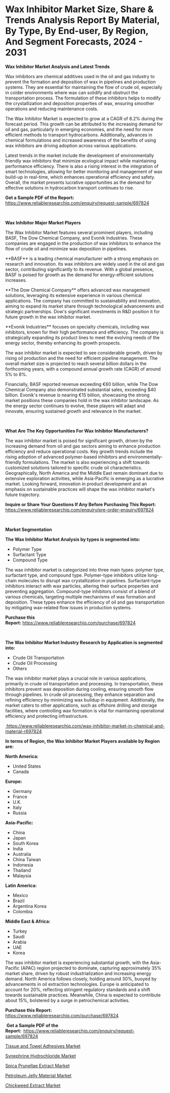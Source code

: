 <p><h1>Wax Inhibitor Market Size, Share & Trends Analysis Report By Material, By Type, By End-user, By Region, And Segment Forecasts, 2024 - 2031</h1></p><p><strong>Wax Inhibitor Market Analysis and Latest Trends</strong></p>
<p><p>Wax inhibitors are chemical additives used in the oil and gas industry to prevent the formation and deposition of wax in pipelines and production systems. They are essential for maintaining the flow of crude oil, especially in colder environments where wax can solidify and obstruct the transportation process. The formulation of these inhibitors helps to modify the crystallization and deposition properties of wax, ensuring smoother operations and reducing maintenance costs.</p><p>The Wax Inhibitor Market is expected to grow at a CAGR of 8.2% during the forecast period. This growth can be attributed to the increasing demand for oil and gas, particularly in emerging economies, and the need for more efficient methods to transport hydrocarbons. Additionally, advances in chemical formulations and increased awareness of the benefits of using wax inhibitors are driving adoption across various applications.</p><p>Latest trends in the market include the development of environmentally friendly wax inhibitors that minimize ecological impact while maintaining performance efficiency. There is also a rising interest in the integration of smart technologies, allowing for better monitoring and management of wax build-up in real-time, which enhances operational efficiency and safety. Overall, the market presents lucrative opportunities as the demand for effective solutions in hydrocarbon transport continues to rise.</p></p>
<p><strong>Get a Sample PDF of the Report:&nbsp;</strong> <a href="https://www.reliableresearchiq.com/enquiry/request-sample/697824?utm_campaign=103&utm_medium=2&utm_source=Github&utm_content=ia&utm_term=10122024&utm_id=wax-inhibitor">https://www.reliableresearchiq.com/enquiry/request-sample/697824</a></p>
<p>&nbsp;</p>
<p><strong>Wax Inhibitor Major Market Players</strong></p>
<p><p>The Wax Inhibitor Market features several prominent players, including BASF, The Dow Chemical Company, and Evonik Industries. These companies are engaged in the production of wax inhibitors to enhance the flow of crude oil and minimize wax deposition in pipelines. </p><p>**BASF** is a leading chemical manufacturer with a strong emphasis on research and innovation. Its wax inhibitors are widely used in the oil and gas sector, contributing significantly to its revenue. With a global presence, BASF is poised for growth as the demand for energy-efficient solutions increases.</p><p>**The Dow Chemical Company** offers advanced wax management solutions, leveraging its extensive experience in various chemical applications. The company has committed to sustainability and innovation, aiming to expand its market share through technological advancements and strategic partnerships. Dow's significant investments in R&D position it for future growth in the wax inhibitor market.</p><p>**Evonik Industries** focuses on specialty chemicals, including wax inhibitors, known for their high performance and efficiency. The company is strategically expanding its product lines to meet the evolving needs of the energy sector, thereby enhancing its growth prospects. </p><p>The wax inhibitor market is expected to see considerable growth, driven by rising oil production and the need for efficient pipeline management. The overall market size is projected to reach several billion dollars in the forthcoming years, with a compound annual growth rate (CAGR) of around 5% to 8%.</p><p>Financially, BASF reported revenue exceeding €60 billion, while The Dow Chemical Company also demonstrated substantial sales, exceeding $40 billion. Evonik's revenue is nearing €15 billion, showcasing the strong market positions these companies hold in the wax inhibitor landscape. As the energy sector continues to evolve, these players will adapt and innovate, ensuring sustained growth and relevance in the market.</p></p>
<p>&nbsp;</p>
<p><strong>What Are The Key Opportunities For Wax Inhibitor Manufacturers?</strong></p>
<p><p>The wax inhibitor market is poised for significant growth, driven by the increasing demand from oil and gas sectors aiming to enhance production efficiency and reduce operational costs. Key growth trends include the rising adoption of advanced polymer-based inhibitors and environmentally-friendly formulations. The market is also experiencing a shift towards customized solutions tailored to specific crude oil characteristics. Geographically, North America and the Middle East remain dominant due to extensive exploration activities, while Asia-Pacific is emerging as a lucrative market. Looking forward, innovation in product development and an emphasis on sustainable practices will shape the wax inhibitor market's future trajectory.</p></p>
<p><strong>Inquire or Share Your Questions If Any Before Purchasing This Report:</strong> <a href="https://www.reliableresearchiq.com/enquiry/pre-order-enquiry/697824?utm_campaign=103&utm_medium=2&utm_source=Github&utm_content=ia&utm_term=10122024&utm_id=wax-inhibitor">https://www.reliableresearchiq.com/enquiry/pre-order-enquiry/697824</a></p>
<p>&nbsp;</p>
<p><strong>Market Segmentation</strong></p>
<p><strong>The Wax Inhibitor Market Analysis by types is segmented into:</strong></p>
<p><ul><li>Polymer Type</li><li>Surfactant Type</li><li>Compound Type</li></ul></p>
<p><p>The wax inhibitor market is categorized into three main types: polymer type, surfactant type, and compound type. Polymer-type inhibitors utilize long-chain molecules to disrupt wax crystallization in pipelines. Surfactant-type inhibitors interact with wax particles, altering their surface properties and preventing aggregation. Compound-type inhibitors consist of a blend of various chemicals, targeting multiple mechanisms of wax formation and deposition. These types enhance the efficiency of oil and gas transportation by mitigating wax-related flow issues in production systems.</p></p>
<p><strong>Purchase this Report:&nbsp;</strong><a href="https://www.reliableresearchiq.com/purchase/697824?utm_campaign=103&utm_medium=2&utm_source=Github&utm_content=ia&utm_term=10122024&utm_id=wax-inhibitor">https://www.reliableresearchiq.com/purchase/697824</a></p>
<p>&nbsp;</p>
<p><strong>The Wax Inhibitor Market Industry Research by Application is segmented into:</strong></p>
<p><ul><li>Crude Oil Transportation</li><li>Crude Oil Processing</li><li>Others</li></ul></p>
<p><p>The wax inhibitor market plays a crucial role in various applications, primarily in crude oil transportation and processing. In transportation, these inhibitors prevent wax deposition during cooling, ensuring smooth flow through pipelines. In crude oil processing, they enhance separation and refining efficiency by minimizing wax buildup in equipment. Additionally, the market caters to other applications, such as offshore drilling and storage facilities, where controlling wax formation is vital for maintaining operational efficiency and protecting infrastructure.</p></p>
<p><a href="https://www.reliableresearchiq.com/wax-inhibitor-market-in-chemical-and-material-r697824?utm_campaign=103&utm_medium=2&utm_source=Github&utm_content=ia&utm_term=10122024&utm_id=wax-inhibitor">&nbsp;https://www.reliableresearchiq.com/wax-inhibitor-market-in-chemical-and-material-r697824</a></p>
<p><strong>In terms of Region, the Wax Inhibitor Market Players available by Region are:</strong></p>
<p>
    <p> <strong> North America: </strong>
        <ul>
            <li>United States</li>
            <li>Canada</li>
        </ul>
        </p> 
    <p> <strong> Europe: </strong>
        <ul>
            <li>Germany</li>
            <li>France</li>
            <li>U.K.</li>
            <li>Italy</li>
            <li>Russia</li>
        </ul>
        </p> 
    <p> <strong> Asia-Pacific: </strong>
        <ul>
            <li>China</li>
            <li>Japan</li>
            <li>South Korea</li>
            <li>India</li>
            <li>Australia</li>
            <li>China Taiwan</li>
            <li>Indonesia</li>
            <li>Thailand</li>
            <li>Malaysia</li>
        </ul>
        </p> 
    <p> <strong> Latin America: </strong>
        <ul>
            <li>Mexico</li>
            <li>Brazil</li>
            <li>Argentina Korea</li>
            <li>Colombia</li>
        </ul>
        </p> 
    <p> <strong> Middle East & Africa: </strong>
        <ul>
            <li>Turkey</li>
            <li>Saudi</li>
            <li>Arabia</li>
            <li>UAE</li>
            <li>Korea</li>
        </ul>
    </p>
    </p>
<p><p>The wax inhibitor market is experiencing substantial growth, with the Asia-Pacific (APAC) region projected to dominate, capturing approximately 35% market share, driven by robust industrialization and increasing energy demand. North America follows closely, holding around 30%, buoyed by advancements in oil extraction technologies. Europe is anticipated to account for 20%, reflecting stringent regulatory standards and a shift towards sustainable practices. Meanwhile, China is expected to contribute about 15%, bolstered by a surge in petrochemical activities.</p></p>
<p><strong>Purchase this Report: </strong><a href="https://www.reliableresearchiq.com/purchase/697824?utm_campaign=103&utm_medium=2&utm_source=Github&utm_content=ia&utm_term=10122024&utm_id=wax-inhibitor">https://www.reliableresearchiq.com/purchase/697824</a></p>
<p>&nbsp;<strong>Get a Sample PDF of the Report:&nbsp;&nbsp;</strong><a href="https://www.reliableresearchiq.com/enquiry/request-sample/697824?utm_campaign=103&utm_medium=2&utm_source=Github&utm_content=ia&utm_term=10122024&utm_id=wax-inhibitor">https://www.reliableresearchiq.com/enquiry/request-sample/697824</a></p>
<p><strong></strong></p>
<p><p><a href="https://www.linkedin.com/pulse/th-score-market-0ptye?utm_campaign=103&utm_medium=2&utm_source=Github&utm_content=ia&utm_term=10122024&utm_id=wax-inhibitor">Tissue and Towel Adhesives Market</a></p><p><a href="https://www.linkedin.com/pulse/th-score-market-0ptye?utm_campaign=103&utm_medium=2&utm_source=Github&utm_content=ia&utm_term=10122024&utm_id=wax-inhibitor">Synephrine Hydrochloride Market</a></p><p><a href="https://www.linkedin.com/pulse/th-score-market-0ptye?utm_campaign=103&utm_medium=2&utm_source=Github&utm_content=ia&utm_term=10122024&utm_id=wax-inhibitor">Spica Prunellae Extract Market</a></p><p><a href="https://www.linkedin.com/pulse/futur-trend-quest-sl8ue?utm_campaign=103&utm_medium=2&utm_source=Github&utm_content=ia&utm_term=10122024&utm_id=wax-inhibitor">Petroleum Jelly Material Market</a></p><p><a href="https://www.linkedin.com/pulse/th-score-market-0ptye?utm_campaign=103&utm_medium=2&utm_source=Github&utm_content=ia&utm_term=10122024&utm_id=wax-inhibitor">Chickweed Extract Market</a></p></p>